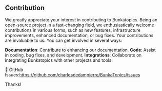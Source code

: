## Contribution

We greatly appreciate your interest in contributing to Bunkatopics. Being an open-source project in a fast-changing field, we enthusiastically welcome contributions in various forms, such as new features, infrastructure improvements, enhanced documentation, or bug fixes. Your contributions are invaluable to us.
You can get involved in several ways:

**Documentation**: Contribute to enhancing our documentation.
**Code**: Assist in coding, bug fixes, and development.
**Integrations**: Collaborate on integrating Bunkatopics with other projects and tools.

🚩 GitHub Issues:<https://github.com/charlesdedampierre/BunkaTopics/issues>

Thanks!
